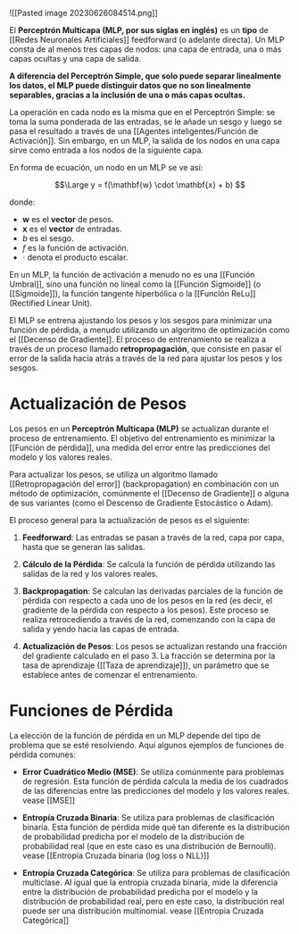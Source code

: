 ![[Pasted image 20230626084514.png]]

El **Perceptrón Multicapa (MLP, por sus siglas en inglés)** es un **tipo**  de [[Redes Neuronales Artificiales]] feedforward (o adelante directa). Un MLP consta de al menos tres capas de nodos: una capa de entrada, una o más capas ocultas y una capa de salida.

**A diferencia del Perceptrón Simple, que solo puede separar linealmente los datos, el MLP puede distinguir datos que no son linealmente separables, gracias a la inclusión de una o más capas ocultas.**

La operación en cada nodo es la misma que en el Perceptrón Simple: se toma la suma ponderada de las entradas, se le añade un sesgo y luego se pasa el resultado a través de una [[Agentes inteligentes/Función de Activación]]. Sin embargo, en un MLP, la salida de los nodos en una capa sirve como entrada a los nodos de la siguiente capa.

En forma de ecuación, un nodo en un MLP se ve así:

$$\Large
y = f(\mathbf{w} \cdot \mathbf{x} + b)
$$

donde:
- $\mathbf{w}$ es el **vector** de pesos.
- $\mathbf{x}$ es el **vector** de entradas.
- $b$ es el sesgo.
- $f$ es la función de activación.
- $\cdot$ denota el producto escalar.

En un MLP, la función de activación a menudo no es una [[Función Umbral]], sino una función no lineal como la [[Función Sigmoide]] (o [[Sigmoide]]), la función tangente hiperbólica o la [[Función ReLu]] (Rectified Linear Unit).

El MLP se entrena ajustando los pesos y los sesgos para minimizar una función de pérdida, a menudo utilizando un algoritmo de optimización como el [[Decenso de Gradiente]]. El proceso de entrenamiento se realiza a través de un proceso llamado **retropropagación**, que consiste en pasar el error de la salida hacia atrás a través de la red para ajustar los pesos y los sesgos.

# Actualización de Pesos

Los pesos en un **Perceptrón Multicapa (MLP)** se actualizan durante el proceso de entrenamiento. El objetivo del entrenamiento es minimizar la [[Función de pérdida]], una medida del error entre las predicciones del modelo y los valores reales.

Para actualizar los pesos, se utiliza un algoritmo llamado [[Retropropagación del error]] (backpropagation) en combinación con un método de optimización, comúnmente el [[Decenso de Gradiente]] o alguna de sus variantes (como el Descenso de Gradiente Estocástico o Adam).

El proceso general para la actualización de pesos es el siguiente:

1. **Feedforward**: Las entradas se pasan a través de la red, capa por capa, hasta que se generan las salidas.

2. **Cálculo de la Pérdida**: Se calcula la función de pérdida utilizando las salidas de la red y los valores reales.

3. **Backpropagation**: Se calculan las derivadas parciales de la función de pérdida con respecto a cada uno de los pesos en la red (es decir, el gradiente de la pérdida con respecto a los pesos). Este proceso se realiza retrocediendo a través de la red, comenzando con la capa de salida y yendo hacia las capas de entrada.

4. **Actualización de Pesos**: Los pesos se actualizan restando una fracción del gradiente calculado en el paso 3. La fracción se determina por la tasa de aprendizaje ([[Taza de aprendizaje]]), un parámetro que se establece antes de comenzar el entrenamiento.

# Funciones de Pérdida

La elección de la función de pérdida en un MLP depende del tipo de problema que se esté resolviendo. Aquí algunos ejemplos de funciones de pérdida comunes:

- **Error Cuadrático Medio (MSE)**: Se utiliza comúnmente para problemas de regresión. Esta función de pérdida calcula la media de los cuadrados de las diferencias entre las predicciones del modelo y los valores reales. vease [[MSE]]

- **Entropía Cruzada Binaria**: Se utiliza para problemas de clasificación binaria. Esta función de pérdida mide qué tan diferente es la distribución de probabilidad predicha por el modelo de la distribución de probabilidad real (que en este caso es una distribución de Bernoulli). vease [[Entropía Cruzada binaria (log loss o NLL)]]

- **Entropía Cruzada Categórica**: Se utiliza para problemas de clasificación multiclase. Al igual que la entropía cruzada binaria, mide la diferencia entre la distribución de probabilidad predicha por el modelo y la distribución de probabilidad real, pero en este caso, la distribución real puede ser una distribución multinomial. vease [[Entropía Cruzada Categórica]]
